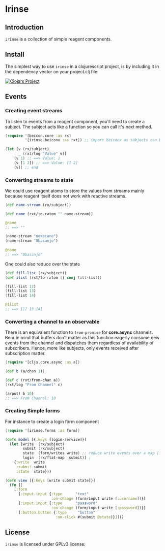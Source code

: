 # Irinse

## Introduction
`irinse` is a collection of simple reagent components.

## Install
The simplest way to use `irinse` in a clojurescript project, is by including it in the dependency vector on your project.clj file:

[![Clojars Project](https://img.shields.io/clojars/v/tsaron/irinse.svg)](https://clojars.org/tsaron/irinse)


## Events

### Creating event streams
To listen to events from a reagent component, you'll need to create a subject. The subject acts like a function so you can call it's next method.

```clojure
(require '[beicon.core :as rx]
         '[irinse.beiconx :as rxt]) ;; import beiconx as subjects can be used as functions

(let [v (rx/subject)
      _ (rxt/log "Value" v)]
    (v 1) ;; ==> Value: 1
    (v [1 2]) ;; ==> Value: [1 2]
    (v)) ;; end
```


### Converting streams to state
We could use reagent atoms to store the values from streams mainly because reagent itself does not work with reactive streams.

```clojure
(def name-stream (rx/subject))

(def name (rxt/to-ratom "" name-stream))

@name 
;; ==> ""

(name-stream "noxecane")
(name-stream "Obasanjo")
 
@name
;; ==> "Obasanjo"
```

One could also reduce over the state
```clojure
(def fill-list (rx/subject))
(def ilist (rxt/to-ratom [] conj fill-list))

(fill-list 12)
(fill-list 13)
(fill-list 14)

@ilist
;; ==> [12 13 14]
```

### Converting a channel to an observable
There is an equivalent function to `from-promise` for **core.async** channels. Bear in mind that buffers don't matter
as this function eagerly consume new events from the channel and dispatches them regardless of availability of
subscribers. Hence, more like subjects, only events received after subscription matter. 
```clojure
(require '[cljs.core.async :as a])

(def b (a/chan 1))

(def c (rxt/from-chan a))
(rxt/log "From Channel" c)

(a/put! b 10)
;; ==> From Channel: 10
```

### Creating Simple forms
For instance to create a login form component
```clojure
(require '[irinse.forms :as form])

(defn model [{:keys [login-service]}]
  (let [write  (rx/subject)
        submit (rx/subject)
        state  (form/writes write) ;; reduce write events over a map [:name :value]
        login  (rx/flat-map  submit)] ;
    {:write  write
     :submit submit
     :state  state}))

(defn view [{:keys [write submit state]}]
  (fn []
    [:form
      [:input.input {:type      "text"
                     :on-change (form/input write [:username])}]
      [:input.input {:type      "password"
                     :on-change (form/input write [:password])}]
      [:button.button {:type     "button"
                       :on-click #(submit @state)}]]))
```

## License

`irinse` is licensed under GPLv3 license:
